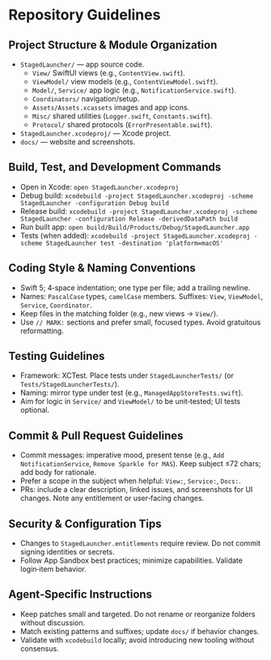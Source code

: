 # Repository Guidelines

## Project Structure & Module Organization
- `StagedLauncher/` — app source code.
  - `View/` SwiftUI views (e.g., `ContentView.swift`).
  - `ViewModel/` view models (e.g., `ContentViewModel.swift`).
  - `Model/`, `Service/` app logic (e.g., `NotificationService.swift`).
  - `Coordinators/` navigation/setup.
  - `Assets/Assets.xcassets` images and app icons.
  - `Misc/` shared utilities (`Logger.swift`, `Constants.swift`).
  - `Protocol/` shared protocols (`ErrorPresentable.swift`).
- `StagedLauncher.xcodeproj/` — Xcode project.
- `docs/` — website and screenshots.

## Build, Test, and Development Commands
- Open in Xcode: `open StagedLauncher.xcodeproj`
- Debug build: `xcodebuild -project StagedLauncher.xcodeproj -scheme StagedLauncher -configuration Debug build`
- Release build: `xcodebuild -project StagedLauncher.xcodeproj -scheme StagedLauncher -configuration Release -derivedDataPath build`
- Run built app: `open build/Build/Products/Debug/StagedLauncher.app`
- Tests (when added): `xcodebuild -project StagedLauncher.xcodeproj -scheme StagedLauncher test -destination 'platform=macOS'`

## Coding Style & Naming Conventions
- Swift 5; 4‑space indentation; one type per file; add a trailing newline.
- Names: `PascalCase` types, `camelCase` members. Suffixes: `View`, `ViewModel`, `Service`, `Coordinator`.
- Keep files in the matching folder (e.g., new views → `View/`).
- Use `// MARK:` sections and prefer small, focused types. Avoid gratuitous reformatting.

## Testing Guidelines
- Framework: XCTest. Place tests under `StagedLauncherTests/` (or `Tests/StagedLauncherTests/`).
- Naming: mirror type under test (e.g., `ManagedAppStoreTests.swift`).
- Aim for logic in `Service/` and `ViewModel/` to be unit‑tested; UI tests optional.

## Commit & Pull Request Guidelines
- Commit messages: imperative mood, present tense (e.g., `Add NotificationService`, `Remove Sparkle for MAS`). Keep subject ≤72 chars; add body for rationale.
- Prefer a scope in the subject when helpful: `View:`, `Service:`, `Docs:`.
- PRs: include a clear description, linked issues, and screenshots for UI changes. Note any entitlement or user‑facing changes.

## Security & Configuration Tips
- Changes to `StagedLauncher.entitlements` require review. Do not commit signing identities or secrets.
- Follow App Sandbox best practices; minimize capabilities. Validate login‑item behavior.

## Agent‑Specific Instructions
- Keep patches small and targeted. Do not rename or reorganize folders without discussion.
- Match existing patterns and suffixes; update `docs/` if behavior changes.
- Validate with `xcodebuild` locally; avoid introducing new tooling without consensus.

